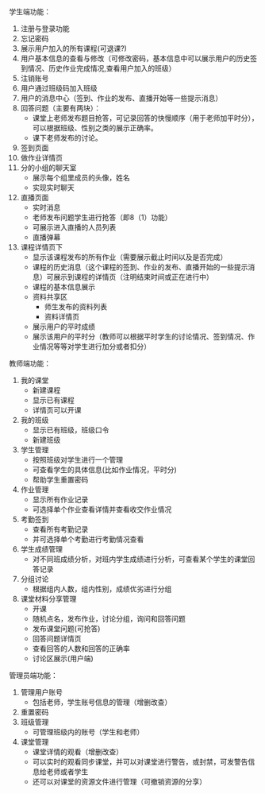 学生端功能：

1. 注册与登录功能
2. 忘记密码
3. 展示用户加入的所有课程(可退课?)
4. 用户基本信息的查看与修改（可修改密码，基本信息中可以展示用户的历史签到情况、历史作业完成情况,查看用户加入的班级）
5. 注销账号
6. 用户通过班级码加入班级
7. 用户的消息中心（签到、作业的发布、直播开始等一些提示消息）
8. 回答问题（主要有两块）：
    - 课堂上老师发布题目抢答，可记录回答的快慢顺序（用于老师加平时分），可以根据班级、性别之类的展示正确率。
    - 课下老师发布的讨论。
9. 签到页面
10. 做作业详情页
11. 分的小组的聊天室
    - 展示每个组里成员的头像，姓名
    - 实现实时聊天
12. 直播页面
    - 实时消息
    - 老师发布问题学生进行抢答（即8（1）功能）
    - 可展示进入直播的人员列表
    - 直播弹幕
13. 课程详情页下
    - 显示该课程发布的所有作业（需要展示截止时间以及是否完成）
    - 课程的历史消息（这个课程的签到、作业的发布、直播开始的一些提示消息）可展示到课程的详情页（注明结束时间或正在进行中）
    - 课程的基本信息展示
    - 资料共享区
        - 师生发布的资料列表
        - 资料详情页
    - 展示用户的平时成绩
    - 展示该用户的平时分（教师可以根据平时学生的讨论情况、签到情况、作业情况等等对学生进行加分或者扣分）

教师端功能：

1. 我的课堂
    - 新建课程
    - 显示已有课程
    - 详情页可以开课
2. 我的班级
    - 显示已有班级，班级口令
    - 新建班级
3. 学生管理
    - 按照班级对学生进行一个管理
    - 可查看学生的具体信息(比如作业情况，平时分)
    - 帮助学生重置密码
4. 作业管理
    - 显示所有作业记录
    - 可选择单个作业查看详情并查看收交作业情况
5. 考勤签到
    - 查看所有考勤记录
    - 并可选择单个考勤进行考勤情况查看
6. 学生成绩管理
    - 对不同班成绩分析，对班内学生成绩进行分析，可查看某个学生的课堂回答记录
7. 分组讨论
    - 根据组内人数，组内性别，成绩优劣进行分组
8. 课堂材料分享管理
    - 开课
    - 随机点名，发布作业，讨论分组，询问和回答问题
    - 发布课堂问题(可抢答)
    - 回答问题详情页
    - 查看回答的人数和回答的正确率
    - 讨论区展示(用户端)

管理员端功能：

1. 管理用户账号
    - 包括老师，学生账号信息的管理（增删改查）
2. 重置密码
3. 班级管理
    - 可管理班级内的账号（学生和老师）
4. 课堂管理
    - 课堂详情的观看（增删改查）
    - 可以实时的观看同步课堂，并可以对课堂进行警告，或封禁，可发警告信息给老师或者学生
    - 还可以对课堂的资源文件进行管理（可撤销资源的分享）
